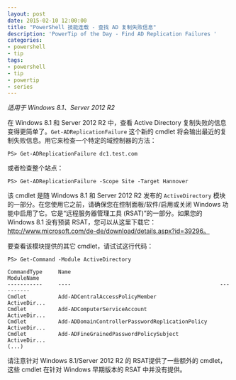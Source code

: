 ```yaml
---
layout: post
date: 2015-02-10 12:00:00
title: "PowerShell 技能连载 - 查找 AD 复制失败信息"
description: 'PowerTip of the Day - Find AD Replication Failures '
categories:
- powershell
- tip
tags:
- powershell
- tip
- powertip
- series
---
```

_适用于 Windows 8.1、Server 2012 R2_

在 Windows 8.1 和 Server 2012 R2 中，查看 Active Directory 复制失败的信息变得更简单了。`Get-ADReplicationFailure` 这个新的 cmdlet 将会输出最近的复制失败信息。用它来检查一个特定的域控制器的方法：

    PS> Get-ADReplicationFailure dc1.test.com

或者检查整个站点：

    PS> Get-ADReplicationFailure -Scope Site -Target Hannover

该 cmdlet 是随 Windows 8.1 和 Server 2012 R2 发布的 `ActiveDirectory` 模块的一部分。在您使用它之前，请确保您在控制面板/软件/启用或关闭 Windows 功能中启用了它。它是“远程服务器管理工具 (RSAT)”的一部分。如果您的 Windows 8.1 没有预装 RSAT，您可以从这里下载它：http://www.microsoft.com/de-de/download/details.aspx?id=39296。

要查看该模块提供的其它 cmdlet，请试试这行代码：

    PS> Get-Command -Module ActiveDirectory

    CommandType     Name                                               ModuleName
    -----------     ----                                               ----------
    Cmdlet          Add-ADCentralAccessPolicyMember                    ActiveDir...
    Cmdlet          Add-ADComputerServiceAccount                       ActiveDir...
    Cmdlet          Add-ADDomainControllerPasswordReplicationPolicy    ActiveDir...
    Cmdlet          Add-ADFineGrainedPasswordPolicySubject             ActiveDir...
    (...)

请注意针对 Windows 8.1/Server 2012 R2 的 RSAT提供了一些额外的 cmdlet，这些 cmdlet 在针对 Windows 早期版本的 RSAT 中并没有提供。

<!--本文国际来源：[Find AD Replication Failures ](http://community.idera.com/powershell/powertips/b/tips/posts/find-ad-replication-failures)-->
